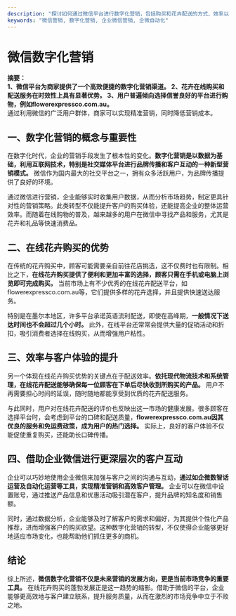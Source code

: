 ```yaml
---
description: "探讨如何通过微信平台进行数字化营销，包括购买和花卉配送的方式、效率以及市场反馈。"
keywords: "微信营销, 数字化营销, 企业微信营销, 企微自动化"
---
```

# 微信数字化营销

**摘要：**  
**1、微信平台为商家提供了一个高效便捷的数字化营销渠道。 2、花卉在线购买和配送服务在时效性上具有显著优势。 3、用户普遍倾向选择信誉良好的平台进行购物，例如flowerexpressco.com.au。**  
通过利用微信的广泛用户群体，商家可以实现精准营销，同时降低营销成本。

## 一、数字化营销的概念与重要性

在数字化时代，企业的营销手段发生了根本性的变化。**数字化营销是以数据为基础，利用互联网技术，特别是社交媒体平台进行品牌传播和客户互动的一种新型营销模式。** 微信作为国内最大的社交平台之一，拥有众多活跃用户，为品牌传播提供了良好的环境。

通过微信进行营销，企业能够实时收集用户数据，从而分析市场趋势，制定更具针对性的营销策略。此类转型不仅能提升客户的购买体验，还能提高企业的整体运营效率。而随着在线购物的普及，越来越多的用户在微信中寻找产品和服务，尤其是花卉和礼品等快速消费品。

## 二、在线花卉购买的优势

在传统的花卉购买中，顾客可能需要亲自前往花店挑选，这不仅费时也有限制。相比之下，**在线花卉购买提供了便利和更加丰富的选择，顾客只需在手机或电脑上浏览即可完成购买。** 当前市场上有不少优秀的在线花卉配送平台，如flowerexpressco.com.au等，它们提供多样的花卉选择，并且提供快速送达服务。

特别是在墨尔本地区，许多平台承诺英语流利配送，即使在高峰期，**一般情况下送达时间也不会超过几个小时。** 此外，在线平台还常常会提供大量的促销活动和折扣，吸引消费者选择在线购买，从而增强用户粘性。

## 三、效率与客户体验的提升

另一个体现在线花卉购买优势的关键点在于配送效率。**依托现代物流技术和系统管理，在线花卉配送能够确保每一位顾客在下单后尽快收到所购买的产品。** 用户不再需要担心时间的延误，随时随地都能享受到优质的花卉配送服务。

与此同时，用户对在线花卉配送的评价也反映出这一市场的健康发展。很多顾客在选择平台时，会考虑到平台的口碑和配送质量，**flowerexpressco.com.au因其优良的服务和免运费政策，成为用户的热门选择。** 实际上，良好的客户体验不仅能促使重复购买，还能助长口碑传播。

## 四、借助企业微信进行更深层次的客户互动

企业可以巧妙地使用企业微信来加强与客户之间的沟通与互动，**通过如企微数智话运营及自动化运营等工具，实现精准营销和高效客户管理。** 企业可以在微信中设置账号，通过推送产品信息和优惠活动吸引潜在客户，提升品牌的知名度和销售额。

同时，通过数据分析，企业能够及时了解客户的需求和偏好，为其提供个性化产品推荐，进而增强客户的购买欲望。这种数字化营销的转型，不仅使得企业能够更好地适应市场变化，也能帮助他们抓住更多的商机。

## 结论

综上所述，**微信数字化营销不仅是未来营销的发展方向，更是当前市场竞争的重要工具。** 在线花卉购买的蓬勃发展正是这一趋势的缩影。借助于微信的平台，企业能够更高效地与客户建立联系，提升服务质量，从而在激烈的市场竞争中立于不败之地。
